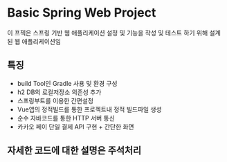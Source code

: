 # Basic Spring Web Project
이 프젝은 스프링 기반 웹 애플리케이션 설정 및 기능을 작성 및 테스트 하기 위해 설계된 웹 애플리케이션임

## 특징
- build Tool인 Gradle 사용 및 환경 구성
- h2 DB의 로컬저장소 의존성 추가
- 스프링부트를 이용한 간편설정
- Vue앱의 정적빌드를 통한 프로젝트내 정적 빌드파일 생성
- 순수 자바코드를 통한 HTTP 서버 통신
- 카카오 페이 단일 결제 API 구현 + 간단한 화면

## 자세한 코드에 대한 설명은 주석처리

